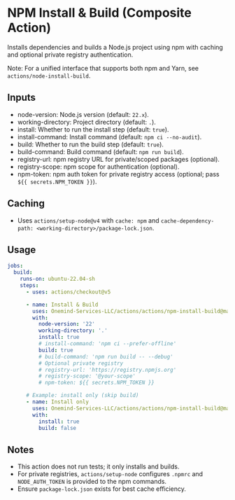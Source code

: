 # NPM Install & Build (Composite Action)

Installs dependencies and builds a Node.js project using npm with caching and optional private registry authentication.

Note: For a unified interface that supports both npm and Yarn, see `actions/node-install-build`.

## Inputs

- node-version: Node.js version (default: `22.x`).
- working-directory: Project directory (default: `.`).
- install: Whether to run the install step (default: `true`).
- install-command: Install command (default: `npm ci --no-audit`).
- build: Whether to run the build step (default: `true`).
- build-command: Build command (default: `npm run build`).
- registry-url: npm registry URL for private/scoped packages (optional).
- registry-scope: npm scope for authentication (optional).
- npm-token: npm auth token for private registry access (optional; pass `${{ secrets.NPM_TOKEN }}`).

## Caching

- Uses `actions/setup-node@v4` with `cache: npm` and `cache-dependency-path: <working-directory>/package-lock.json`.

## Usage

```yaml
jobs:
  build:
    runs-on: ubuntu-22.04-sh
    steps:
      - uses: actions/checkout@v5

      - name: Install & Build
        uses: Onemind-Services-LLC/actions/actions/npm-install-build@master
        with:
          node-version: '22'
          working-directory: '.'
          install: true
          # install-command: 'npm ci --prefer-offline'
          build: true
          # build-command: 'npm run build -- --debug'
          # Optional private registry
          # registry-url: 'https://registry.npmjs.org'
          # registry-scope: '@your-scope'
          # npm-token: ${{ secrets.NPM_TOKEN }}

      # Example: install only (skip build)
      - name: Install only
        uses: Onemind-Services-LLC/actions/actions/npm-install-build@master
        with:
          install: true
          build: false
```

## Notes

- This action does not run tests; it only installs and builds.
- For private registries, `actions/setup-node` configures `.npmrc` and `NODE_AUTH_TOKEN` is provided to the npm commands.
- Ensure `package-lock.json` exists for best cache efficiency.
